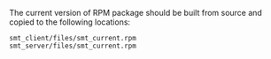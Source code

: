 The current version of RPM package should be built from
source and copied to the following locations:

```
smt_client/files/smt_current.rpm
smt_server/files/smt_current.rpm
```
